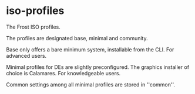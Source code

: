 # iso-profiles

The Frost ISO profiles.


The profiles are designated base, minimal and community.

Base only offers a bare minimum system, installable from the CLI. For advanced users.

Minimal profiles for DEs are slightly preconfigured. The graphics installer of choice is Calamares. For knowledgeable users.

Common settings among all minimal profiles are stored in ''common''.
